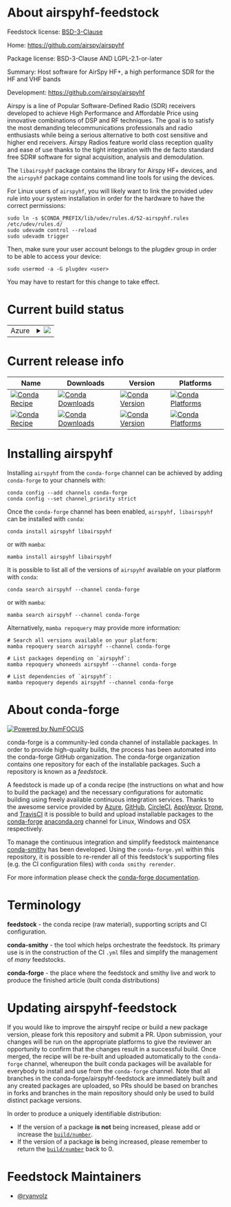 About airspyhf-feedstock
========================

Feedstock license: [BSD-3-Clause](https://github.com/conda-forge/airspyhf-feedstock/blob/main/LICENSE.txt)

Home: https://github.com/airspy/airspyhf

Package license: BSD-3-Clause AND LGPL-2.1-or-later

Summary: Host software for AirSpy HF+, a high performance SDR for the HF and VHF bands

Development: https://github.com/airspy/airspyhf

Airspy is a line of Popular Software-Defined Radio (SDR) receivers
developed to achieve High Performance and Affordable Price using innovative
combinations of DSP and RF techniques. The goal is to satisfy the most
demanding telecommunications professionals and radio enthusiasts while
being a serious alternative to both cost sensitive and higher end
receivers. Airspy Radios feature world class reception quality and ease of
use thanks to the tight integration with the de facto standard free SDR#
software for signal acquisition, analysis and demodulation.

The `libairspyhf` package contains the library for Airspy HF+ devices, and
the `airspyhf` package contains command line tools for using the devices.

For Linux users of `airspyhf`, you will likely want to link the provided
udev rule into your system installation in order for the hardware to have
the correct permissions:

    sudo ln -s $CONDA_PREFIX/lib/udev/rules.d/52-airspyhf.rules /etc/udev/rules.d/
    sudo udevadm control --reload
    sudo udevadm trigger

Then, make sure your user account belongs to the plugdev group in order to
be able to access your device:

    sudo usermod -a -G plugdev <user>

You may have to restart for this change to take effect.


Current build status
====================


<table>
    
  <tr>
    <td>Azure</td>
    <td>
      <details>
        <summary>
          <a href="https://dev.azure.com/conda-forge/feedstock-builds/_build/latest?definitionId=13510&branchName=main">
            <img src="https://dev.azure.com/conda-forge/feedstock-builds/_apis/build/status/airspyhf-feedstock?branchName=main">
          </a>
        </summary>
        <table>
          <thead><tr><th>Variant</th><th>Status</th></tr></thead>
          <tbody><tr>
              <td>linux_64</td>
              <td>
                <a href="https://dev.azure.com/conda-forge/feedstock-builds/_build/latest?definitionId=13510&branchName=main">
                  <img src="https://dev.azure.com/conda-forge/feedstock-builds/_apis/build/status/airspyhf-feedstock?branchName=main&jobName=linux&configuration=linux%20linux_64_" alt="variant">
                </a>
              </td>
            </tr><tr>
              <td>linux_aarch64</td>
              <td>
                <a href="https://dev.azure.com/conda-forge/feedstock-builds/_build/latest?definitionId=13510&branchName=main">
                  <img src="https://dev.azure.com/conda-forge/feedstock-builds/_apis/build/status/airspyhf-feedstock?branchName=main&jobName=linux&configuration=linux%20linux_aarch64_" alt="variant">
                </a>
              </td>
            </tr><tr>
              <td>linux_ppc64le</td>
              <td>
                <a href="https://dev.azure.com/conda-forge/feedstock-builds/_build/latest?definitionId=13510&branchName=main">
                  <img src="https://dev.azure.com/conda-forge/feedstock-builds/_apis/build/status/airspyhf-feedstock?branchName=main&jobName=linux&configuration=linux%20linux_ppc64le_" alt="variant">
                </a>
              </td>
            </tr><tr>
              <td>osx_64</td>
              <td>
                <a href="https://dev.azure.com/conda-forge/feedstock-builds/_build/latest?definitionId=13510&branchName=main">
                  <img src="https://dev.azure.com/conda-forge/feedstock-builds/_apis/build/status/airspyhf-feedstock?branchName=main&jobName=osx&configuration=osx%20osx_64_" alt="variant">
                </a>
              </td>
            </tr><tr>
              <td>osx_arm64</td>
              <td>
                <a href="https://dev.azure.com/conda-forge/feedstock-builds/_build/latest?definitionId=13510&branchName=main">
                  <img src="https://dev.azure.com/conda-forge/feedstock-builds/_apis/build/status/airspyhf-feedstock?branchName=main&jobName=osx&configuration=osx%20osx_arm64_" alt="variant">
                </a>
              </td>
            </tr><tr>
              <td>win_64</td>
              <td>
                <a href="https://dev.azure.com/conda-forge/feedstock-builds/_build/latest?definitionId=13510&branchName=main">
                  <img src="https://dev.azure.com/conda-forge/feedstock-builds/_apis/build/status/airspyhf-feedstock?branchName=main&jobName=win&configuration=win%20win_64_" alt="variant">
                </a>
              </td>
            </tr>
          </tbody>
        </table>
      </details>
    </td>
  </tr>
</table>

Current release info
====================

| Name | Downloads | Version | Platforms |
| --- | --- | --- | --- |
| [![Conda Recipe](https://img.shields.io/badge/recipe-airspyhf-green.svg)](https://anaconda.org/conda-forge/airspyhf) | [![Conda Downloads](https://img.shields.io/conda/dn/conda-forge/airspyhf.svg)](https://anaconda.org/conda-forge/airspyhf) | [![Conda Version](https://img.shields.io/conda/vn/conda-forge/airspyhf.svg)](https://anaconda.org/conda-forge/airspyhf) | [![Conda Platforms](https://img.shields.io/conda/pn/conda-forge/airspyhf.svg)](https://anaconda.org/conda-forge/airspyhf) |
| [![Conda Recipe](https://img.shields.io/badge/recipe-libairspyhf-green.svg)](https://anaconda.org/conda-forge/libairspyhf) | [![Conda Downloads](https://img.shields.io/conda/dn/conda-forge/libairspyhf.svg)](https://anaconda.org/conda-forge/libairspyhf) | [![Conda Version](https://img.shields.io/conda/vn/conda-forge/libairspyhf.svg)](https://anaconda.org/conda-forge/libairspyhf) | [![Conda Platforms](https://img.shields.io/conda/pn/conda-forge/libairspyhf.svg)](https://anaconda.org/conda-forge/libairspyhf) |

Installing airspyhf
===================

Installing `airspyhf` from the `conda-forge` channel can be achieved by adding `conda-forge` to your channels with:

```
conda config --add channels conda-forge
conda config --set channel_priority strict
```

Once the `conda-forge` channel has been enabled, `airspyhf, libairspyhf` can be installed with `conda`:

```
conda install airspyhf libairspyhf
```

or with `mamba`:

```
mamba install airspyhf libairspyhf
```

It is possible to list all of the versions of `airspyhf` available on your platform with `conda`:

```
conda search airspyhf --channel conda-forge
```

or with `mamba`:

```
mamba search airspyhf --channel conda-forge
```

Alternatively, `mamba repoquery` may provide more information:

```
# Search all versions available on your platform:
mamba repoquery search airspyhf --channel conda-forge

# List packages depending on `airspyhf`:
mamba repoquery whoneeds airspyhf --channel conda-forge

# List dependencies of `airspyhf`:
mamba repoquery depends airspyhf --channel conda-forge
```


About conda-forge
=================

[![Powered by
NumFOCUS](https://img.shields.io/badge/powered%20by-NumFOCUS-orange.svg?style=flat&colorA=E1523D&colorB=007D8A)](https://numfocus.org)

conda-forge is a community-led conda channel of installable packages.
In order to provide high-quality builds, the process has been automated into the
conda-forge GitHub organization. The conda-forge organization contains one repository
for each of the installable packages. Such a repository is known as a *feedstock*.

A feedstock is made up of a conda recipe (the instructions on what and how to build
the package) and the necessary configurations for automatic building using freely
available continuous integration services. Thanks to the awesome service provided by
[Azure](https://azure.microsoft.com/en-us/services/devops/), [GitHub](https://github.com/),
[CircleCI](https://circleci.com/), [AppVeyor](https://www.appveyor.com/),
[Drone](https://cloud.drone.io/welcome), and [TravisCI](https://travis-ci.com/)
it is possible to build and upload installable packages to the
[conda-forge](https://anaconda.org/conda-forge) [anaconda.org](https://anaconda.org/)
channel for Linux, Windows and OSX respectively.

To manage the continuous integration and simplify feedstock maintenance
[conda-smithy](https://github.com/conda-forge/conda-smithy) has been developed.
Using the ``conda-forge.yml`` within this repository, it is possible to re-render all of
this feedstock's supporting files (e.g. the CI configuration files) with ``conda smithy rerender``.

For more information please check the [conda-forge documentation](https://conda-forge.org/docs/).

Terminology
===========

**feedstock** - the conda recipe (raw material), supporting scripts and CI configuration.

**conda-smithy** - the tool which helps orchestrate the feedstock.
                   Its primary use is in the construction of the CI ``.yml`` files
                   and simplify the management of *many* feedstocks.

**conda-forge** - the place where the feedstock and smithy live and work to
                  produce the finished article (built conda distributions)


Updating airspyhf-feedstock
===========================

If you would like to improve the airspyhf recipe or build a new
package version, please fork this repository and submit a PR. Upon submission,
your changes will be run on the appropriate platforms to give the reviewer an
opportunity to confirm that the changes result in a successful build. Once
merged, the recipe will be re-built and uploaded automatically to the
`conda-forge` channel, whereupon the built conda packages will be available for
everybody to install and use from the `conda-forge` channel.
Note that all branches in the conda-forge/airspyhf-feedstock are
immediately built and any created packages are uploaded, so PRs should be based
on branches in forks and branches in the main repository should only be used to
build distinct package versions.

In order to produce a uniquely identifiable distribution:
 * If the version of a package **is not** being increased, please add or increase
   the [``build/number``](https://docs.conda.io/projects/conda-build/en/latest/resources/define-metadata.html#build-number-and-string).
 * If the version of a package **is** being increased, please remember to return
   the [``build/number``](https://docs.conda.io/projects/conda-build/en/latest/resources/define-metadata.html#build-number-and-string)
   back to 0.

Feedstock Maintainers
=====================

* [@ryanvolz](https://github.com/ryanvolz/)


